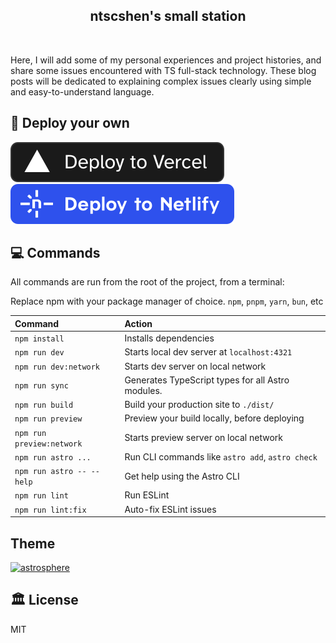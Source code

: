 <h2 align="center">ntscshen's small station</h2>
<br>

Here, I will add some of my personal experiences and project histories, and share some issues encountered with TS full-stack technology. These blog posts will be dedicated to explaining complex issues clearly using simple and easy-to-understand language.

## 🚀 Deploy your own

[![Deploy with Vercel](_deploy_vercel.svg)](https://vercel.com/new/clone?repository-url=https://github.com/markhorn-dev/astro-sphere)
[![Deploy with Netlify](_deploy_netlify.svg)](https://app.netlify.com/start/deploy?repository=https://github.com/markhorn-dev/astro-sphere)

## 💻 Commands

All commands are run from the root of the project, from a terminal:

Replace npm with your package manager of choice. `npm`, `pnpm`, `yarn`, `bun`, etc

| Command                   | Action                                            |
| :------------------------ | :------------------------------------------------ |
| `npm install`             | Installs dependencies                             |
| `npm run dev`             | Starts local dev server at `localhost:4321`       |
| `npm run dev:network`     | Starts dev server on local network                |
| `npm run sync`            | Generates TypeScript types for all Astro modules. |
| `npm run build`           | Build your production site to `./dist/`           |
| `npm run preview`         | Preview your build locally, before deploying      |
| `npm run preview:network` | Starts preview server on local network            |
| `npm run astro ...`       | Run CLI commands like `astro add`, `astro check`  |
| `npm run astro -- --help` | Get help using the Astro CLI                      |
| `npm run lint`            | Run ESLint                                        |
| `npm run lint:fix`        | Auto-fix ESLint issues                            |

## Theme

[![astrosphere](./public/brand.svg)](https://astro.build/themes/details/astrosphere/)

## 🏛️ License

MIT
